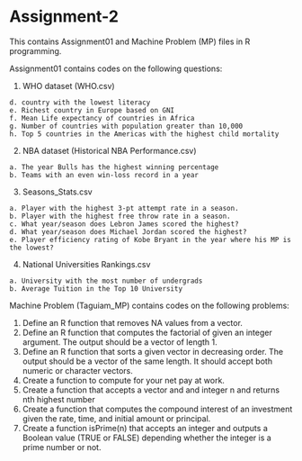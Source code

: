 # Assignment-2
This contains Assignment01 and Machine Problem (MP) files in R programming.

Assignment01 contains codes on the following questions:
  1. WHO dataset (WHO.csv)

    d. country with the lowest literacy
    e. Richest country in Europe based on GNI
    f. Mean Life expectancy of countries in Africa
    g. Number of countries with population greater than 10,000
    h. Top 5 countries in the Americas with the highest child mortality

  2. NBA dataset (Historical NBA Performance.csv)

    a. The year Bulls has the highest winning percentage 
    b. Teams with an even win-loss record in a year

  3. Seasons_Stats.csv

    a. Player with the highest 3-pt attempt rate in a season. 
    b. Player with the highest free throw rate in a season. 
    c. What year/season does Lebron James scored the highest? 
    d. What year/season does Michael Jordan scored the highest? 
    e. Player efficiency rating of Kobe Bryant in the year where his MP is the lowest?

  4. National Universities Rankings.csv

    a. University with the most number of undergrads 
    b. Average Tuition in the Top 10 University


Machine Problem (Taguiam_MP) contains codes on the following problems:
  1. Define an R function that removes NA values from a vector.
  2. Define an R function that computes the factorial of given an integer argument. The output should be a vector of length 1.
  3. Define an R function that sorts a given vector in decreasing order. The output should be a vector of the same length. It should accept both numeric or character vectors.
  4. Create a function to compute for your net pay at work.
  5. Create a function that accepts a vector and and integer n and returns nth highest number
  6. Create a function that computes the compound interest of an investment given the rate, time, and initial amount or principal.
  7. Create a function isPrime(n) that accepts an integer and outputs a Boolean value (TRUE or FALSE) depending whether the integer is a prime number or not.
  
